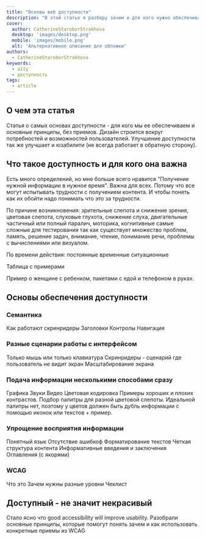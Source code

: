 ```yaml
---
title: "Основы веб доступности"
description: "В этой статье я разберу зачем и для кого нужно обеспечивать доступность и чем это выгодно (спойлер - для всех). После этого я опишу основные принципы, которые помогают создавать доступные веб интерфейсы и контент."
cover:
  author: CatherineStaroborStrakhova
  desktop: 'images/desktop.png'
  mobile: 'images/mobile.png'
  alt: 'Альтернативное описание для обложки'
authors:
  - CatherineStaroborStrakhova
keywords:
  - a11y
  - доступность
tags:
  - article
---
```


## О чем эта статья
Статья о самых основах доступности - для кого мы ее обеспечиваем и основные принципы, без приемов.
Дизайн строится вокруг потребностей и возможностей пользователей.
Улучшение доступности так же улучшает и юзабилити (не всегда работает в обратную сторону).

## Что такое доступность и для кого она важна
Есть много определений, но мне больше всего нравится "Получение нужной информации в нужное время".
Важна для всех. Потому что все могут испытывать трудности с получением контента. И чтобы понять как их обойти надо понимать что это за трудности.

По причине возникновения:
зрительные
  слепота и снижение зрения,
  цветовая слепота,
слуховые
  глухота,
  снижение слуха,
двигательные
  частичный или полный паралич,
  моторика,
когнитивные
  самые сложные для тестирования так как существует множество проблем,
  память,
  решение задач,
  внимание,
  чтение, понимание речи,
  проблемы с вычислениями или визуалом.

По времени действия:
постоянные
временные
ситуационные

Таблица с примерами

Пример о женщине с ребенком, пакетами с едой и телефоном в руках.

## Основы обеспечения доступности

### Семантика
Как работают скринридеры
Заголовки
Контролы
Навигация

### Разные сценарии работы с интерфейсом
Только мышь или только клавиатура
Скринридеры - сценарий где пользователь не видит экран
Масштабирование экрана

### Подача информации несколькими способами сразу
Графика
Звуки
Видео
Цветовая кодировка
  Примеры хороших и плохих контрастов.
  Подбор палитры для разной цветовой слепоты.
  Идеальной палитры нет, поэтому у цветов должен быть дубль информации с помощью иконок или текстов + пример.

### Упрощение восприятия информации
Понятный язык
Отсутствие ашибкоф
Форматирование текстов
Четкая структура контента
Информативные введения и заключения
Оглавления (с якорями)


### WCAG 
Что это
Зачем нужны разные уровни
Чеклист

## Доступный - не значит некрасивый


Стало ясно что good accessibility will improve usability.
Разобрали основные принципы, которые помогут понять зачем и как использовать конкретные приемы из WCAG